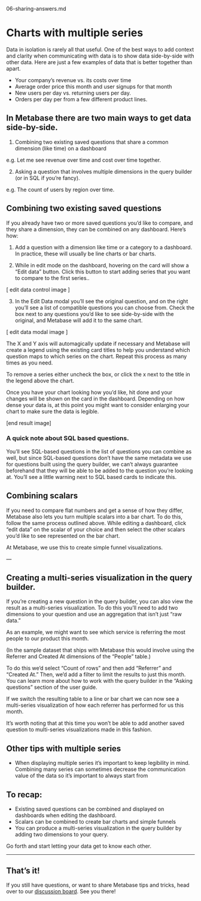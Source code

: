 06-sharing-answers.md

# Charts with multiple series


Data in isolation is rarely all that useful. One of the best ways to add context and clarity when communicating with data is to show data side-by-side with other data. Here are just a few  examples of data that is better together than apart.

- Your company’s revenue vs. its costs over time
- Average order price this month and user signups for that month
- New users per day vs. returning users per day.
- Orders per day per from a few different product lines.

## In Metabase there are two main ways to get data side-by-side.

1. Combining two existing saved questions that share a common dimension (like time) on a dashboard

e.g. Let me see revenue over time and cost over time together.


2. Asking a question that involves multiple dimensions in the query builder (or in SQL if you’re fancy).

e.g. The count of users by region over time.


## Combining two existing saved questions
If you already have two or more saved questions you’d like to compare, and they share a dimension, they can be combined on any dashboard. Here’s how:

1. Add a question with a dimension like time or a category to a dashboard. In practice, these will usually be line charts or bar charts.

2. While in edit mode on the dashboard, hovering on the card will show a “Edit data” button. Click this button to start adding series that you want to compare to the first series..

[ edit data control image ]

3. In the Edit Data modal you’ll see the original question, and on the right you’ll see a list of compatible questions you can choose from. Check the box next to any questions you’d like to see side-by-side with the original, and Metabase will add it to the same chart.

[ edit data modal image ]

The X and Y axis will automagically update if necessary and Metabase will create a legend using the existing card titles to help you understand which question maps to which series on the chart. Repeat this process as many times as you need.

To remove a series either uncheck the box, or click the x next to the title in the legend above the chart.

Once you have your chart looking how you’d like, hit done and your changes will be shown on the card in the dashboard. Depending on how dense your data is, at this point you might want to consider enlarging your chart to make sure the data is legible.

[end result image]


### A quick note about SQL based questions.
You’ll see SQL-based questions in the list of questions you can combine as well, but since SQL-based questions don’t have the same metadata we use for questions built using the query builder, we can’t always guarantee beforehand that they will be able to be added to the question you’re looking at. You’ll see a little warning next to SQL based cards to indicate this.


##  Combining scalars
If you need to compare flat numbers and get a sense of how they differ, Metabase also lets you turn multiple scalars into a bar chart. To do this, follow the same process outlined above. While editing a dashboard, click “edit data” on the scalar of your choice and then select the other scalars you’d like to see represented on the bar chart.

At Metabase, we use this to create simple funnel visualizations.

—

## Creating a multi-series visualization in the query builder.
If you’re creating a new question in the query builder, you can also view the result as a multi-series visualization. To do this you’ll need to add two dimensions to your question and use an aggregation that isn’t just “raw data.”

As an example, we might want to see which service is referring the most people to our product this month.

(In the sample dataset that ships with Metabase this would involve using the Referrer and Created At dimensions of the “People” table.)

To do this we’d select “Count of rows” and then add “Referrer” and “Created At.” Then, we’d add a filter to limit the results to just this month. You can learn more about how to work with the query builder in the “Asking questions” section of the user guide.

If we switch the resulting table to a line or bar chart we can now see a multi-series visualization of how each referrer has performed for us this month.

It’s worth noting that at this time you won’t be able to add another saved question to multi-series visualizations made in this fashion.


## Other tips with multiple series
- When displaying multiple series it’s important to keep legibility in mind. Combining many series can sometimes decrease the communication value of the data so it’s important to always start from

## To recap:

- Existing saved questions can be combined and displayed on dashboards when editing the dashboard.
- Scalars can be combined to create bar charts and simple funnels
- You can produce a multi-series visualization in the query builder by adding two dimensions to your query.

Go forth and start letting your data get to know each other.

---
## That’s it!
If you still have questions, or want to share Metabase tips and tricks, head over to our [discussion board](http://discourse.metabase.com/). See you there!
